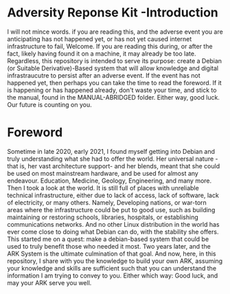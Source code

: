 # Adversity Reponse Kit -Introduction
I will not mince words. if you are reading this, and the adverse event you are anticipating has not happened yet, or has not yet caused internet infrastructure to fail, Welcome. If you are reading this during, or after the fact, likely having found it on a machine, it may already be too late. Regardless, this repository is intended to serve its purpose: create a Debian (or Suitable Derivative)-Based system that will allow knowledge and digital infrastraucutre to persist after an adverse event. If the event has not happened yet, then perhaps you can take the time to read the foreword. If it is happening or has happened already, don't waste your time, and stick to the manual, found in the MANUAL-ABRIDGED folder. Either way, good luck. Our future is counting on you. 


# Foreword
Sometime in late 2020, early 2021, I found myself getting into Debian and truly understanding what she had to offer the world. Her universal nature -that is, her vast architecture support- and her blends, meant that she could be used on most mainstream hardware, and be used for almost any endeavour. Education, Medicine, Geology, Engineering, and many more. Then I took a look at the world. It is still full of places with unreliable technical infrastructure, either due to lack of access, lack of software, lack of electricity, or many others. Namely, Developing nations, or war-torn areas where the infrastructure could be put to good use, such as building maintaining or restoring schools, libraries, hospitals, or establishing communications networks. And no other Linux distribution in the world has ever come close to doing what Debian can do, with the stability she offers. This started me on a quest: make a debian-based system that could be used to truly benefit those who needed it most. Two years later, and the ARK System is the ultimate culmination of that goal. And now, here, in this repository, I share with you the knowledge to build your own ARK, assuming your knowledge and skills are sufficient such that you can understand the information I am trying to convey to you. Either which way: Good luck, and may your ARK serve you well.   

